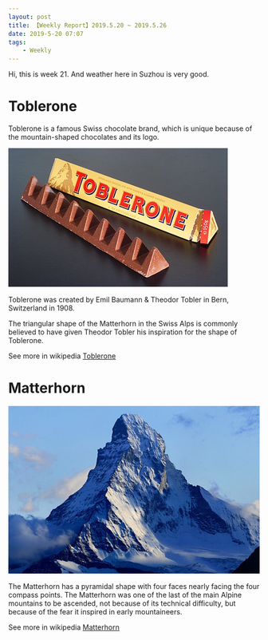 ```yaml
---
layout: post
title: 【Weekly Report】2019.5.20 ~ 2019.5.26
date: 2019-5-20 07:07
tags:
    - Weekly
---
```


Hi, this is week 21. And weather here in Suzhou is very good.

# Toblerone

Toblerone is a famous Swiss chocolate brand, which is unique because of the mountain-shaped chocolates and its logo.

![toblerone](https://raw.githubusercontent.com/plusplus7/solutions/master/weekly/2019/miscs/week21/toblerone.jpeg)

Toblerone was created by Emil Baumann & Theodor Tobler in Bern, Switzerland in 1908.

The triangular shape of the Matterhorn in the Swiss Alps is commonly believed to have given Theodor Tobler his inspiration for the shape of Toblerone.

See more in wikipedia [Toblerone](https://en.wikipedia.org/wiki/Toblerone)

# Matterhorn

![matterhorn](https://raw.githubusercontent.com/plusplus7/solutions/master/weekly/2019/miscs/week21/matterhorn.jpg)

The Matterhorn has a pyramidal shape with four faces nearly facing the four compass points. The Matterhorn was one of the last of the main Alpine mountains to be ascended, not because of its technical difficulty, but because of the fear it inspired in early mountaineers.

See more in wikipedia [Matterhorn](https://en.wikipedia.org/wiki/Matterhorn)